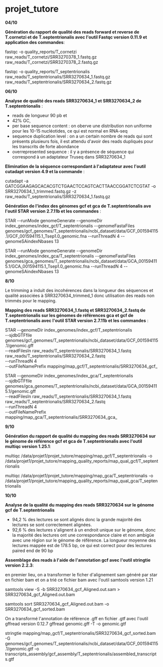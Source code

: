 # projet_tutore
**04/10** 

**Génération du rapport de qualité des reads forward et reverse de T.cornetzi et de T.septentrionalis avec l'outil Fastqc version 0.11.9 et application des commandes**:

fastqc -o quality_reports/T_cornetzi raw_reads/T_cornetzi/SRR3270378_1.fastq.gz raw_reads/T_cornetzi/SRR3270378_2.fastq.gz 

fastqc -o quality_reports/T_septentrionalis raw_reads/T_septentrionalis/SRR3270634_1.fastq.gz raw_reads/T_septentrionalis/SRR3270634_2.fastq.gz

**06/10** 

**Analyse de qualité des reads SRR3270634_1 et SRR3270634_2 de T.septentrionalis** : 
- reads de longueur 90 pb et 
- 42% GC, 
- per base sequence content : on oberve une distribution non uniforme pour les 10-15 nucléotides, ce qui est normal en RNA-seq
- sequence duplication level : on a un certain nombre de reads qui sont présents plusieurs fois, il est attendu d'avoir des reads dupliqués pour les transcrits de forte abondance
- overrepresented sequence : il y a présence de séquence qui correspond à un adaptateur Truseq dans SRR3270634_1

**Elimination de la séquence correspondant à l'adaptateur avec l'outil cutadapt version 4.9 et la commande** :

cutadapt -a GATCGGAAGAGCACACGTCTGAACTCCAGTCACTTAACCGGATCTCGTAT -o SRR3270634_1_trimmed.fastq.gz -z raw_reads/T_septentrionalis/SRR3270634_1.fastq.gz

**Génération de l'index des génomes gcf et gca de T.septentrionalis ave l'outil STAR version 2.7.11b et les commandes** :

STAR --runMode genomeGenerate --genomeDir index_genomes/index_gcf/T_septentrionalis --genomeFastaFiles genomes/gcf_genomes/T_septentrionalis/ncbi_dataset/data/GCF_001594115.1/GCF_001594115.1_Tsep1.0_genomic.fna --runThreadN 4 --genomeSAindexNbases 13

STAR --runMode genomeGenerate --genomeDir index_genomes/index_gca/T_septentrionalis --genomeFastaFiles genomes/gca_genomes/T_septentrionalis/ncbi_dataset/data/GCA_001594115.1/GCA_001594115.1_Tsep1.0_genomic.fna --runThreadN 4 --genomeSAindexNbases 13


**8/10**

Le trimming a induit des incohérences dans la longueur des séquences et qualité associées à SRR3270634_trimmed_1 donc utilisation des reads non trimmés pour le mapping.

**Mapping des reads SRR3270634_1.fastq et SRR3270634_2.fastq de T.septentrionalis sur les génomes de références gca et gcf de T.septentrionalis avec l'outil STAR version 2.7.11b et les commandes** :

STAR --genomeDir index_genomes/index_gcf/T_septentrionalis \
--sjdbGTFfile genomes/gcf_genomes/T_septentrionalis/ncbi_dataset/data/GCF_001594115.1/genomic.gff \
--readFilesIn raw_reads/T_septentrionalis/SRR3270634_1.fastq raw_reads/T_septentrionalis/SRR3270634_2.fastq \
--runThreadN 4 \
--outFileNamePrefix mapping/map_gcf/T_septentrionalis/SRR3270634_gcf_

STAR --genomeDir index_genomes/index_gca/T_septentrionalis \
--sjdbGTFfile genomes/gca_genomes/T_septentrionalis/ncbi_dataset/data/GCA_001594115.1/genomic.gff \
--readFilesIn raw_reads/T_septentrionalis/SRR3270634_1.fastq raw_reads/T_septentrionalis/SRR3270634_2.fastq \
--runThreadN 4 \
--outFileNamePrefix mapping/map_gca/T_septentrionalis/SRR3270634_gca_

**9/10**

**Génération du rapport de qualité du mapping des reads SRR3270634 sur le génome de référence gcf et gca de T.septentrionalis avec l'outil multiqc version  1.25.1**:

multiqc /data/projet1/projet_tutore/mapping/map_gcf/T_septentrionalis -o /data/projet1/projet_tutore/mapping_quality_reports/map_qual_gcf/T_septentrionalis

multiqc /data/projet1/projet_tutore/mapping/map_gca/T_septentrionalis -o /data/projet1/projet_tutore/mapping_quality_reports/map_qual_gca/T_septentrionalis


**10/10**

**Analyse de la qualité du mapping des reads SRR3270634 sur le génome gcf de T.septentrionalis**

- 94,2 % des lectures se sont alignés donc la grande majorité des lectures se sont correctement alignées.
- 92,6 % des lectures s'alignent à un endroit unique sur le génome, donc la majorité des lectures ont une correspondance claire et non ambigüe avec une région sur le génome de référence.
La longueur moyenne des lectures mappée est de 178.5 bp, ce qui est correct pour des lectures paired end de 90 bp

**Assemblage des reads à l'aide de l'annotation gcf avec l'outil stringtie version 2.2.3**:

en premier lieu, on a transformer le ficher d'alignement sam généré par star en fichier bam et on a trié ce fichier bam avec l'outil samtools version 1.21

samtools view -S -b SRR3270634_gcf_Aligned.out.sam > SRR3270634_gcf_Aligned.out.bam

samtools sort SRR3270634_gcf_Aligned.out.bam -o SRR3270634_gcf_sorted.bam

On a transformé l'annotation de référence .gff en fichier .gtf avec l'outil gffread version 0.12.7
gffread genomic.gff -T -o genomic.gtf

stringtie mapping/map_gcf/T_septentrionalis/SRR3270634_gcf_sorted.bam -G genomes/gcf_genomes/T_septentrionalis/ncbi_dataset/data/GCF_001594115.1/genomic.gtf -o transcripts_assembly/gcf_assembly/T_septentrionalis/assembled_transcripts.gtf






